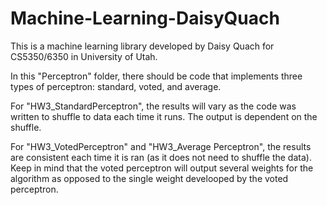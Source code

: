 # Machine-Learning-DaisyQuach
 
This is a machine learning library developed by Daisy Quach for CS5350/6350 in University of Utah.

In this "Perceptron" folder, there should be code that implements three types of perceptron: standard, voted, and average.

For "HW3_StandardPerceptron", the results will vary as the code was written to shuffle to data each time it runs. The output is dependent on the shuffle.

For "HW3_VotedPerceptron" and "HW3_Average Perceptron", the results are consistent each time it is ran (as it does not need to shuffle the data). Keep in mind that the voted perceptron will output several weights for the algorithm as opposed to the single weight develooped by the voted perceptron.